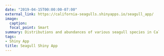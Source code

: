 ```yaml
---
date: "2019-04-15T00:00:00-07:00"
external_link: https://california-seagulls.shinyapps.io/seagull_app/
image:
  caption: 
  focal_point: Smart
summary: Distributions and abundances of various seagull species in California.
tags:
- Shiny App
title: Seagull Shiny App
---
```

